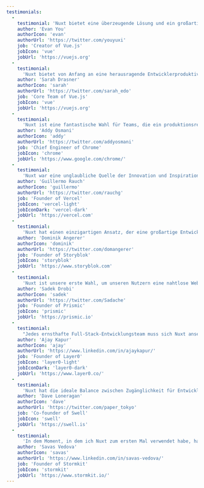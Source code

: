 ```yaml
---
testimonials:
  -
    testimonial: 'Nuxt bietet eine überzeugende Lösung und ein großartiges Ökosystem, um Ihnen zu helfen, Vue-Apps zu entwickeln, die performant und SEO-freundlich sind.'
    author: 'Evan You'
    authorIcon: 'evan'
    authorUrl: 'https://twitter.com/youyuxi'
    job: 'Creator of Vue.js'
    jobIcon: 'vue'
    jobUrl: 'https://vuejs.org'
  -
    testimonial:
      'Nuxt bietet von Anfang an eine herausragende Entwicklerproduktivität, -erfahrung und -leistung.<br/> Es gibt so viel Liebe zum Detail, dass die Teams alles zur Hand haben, um alle Arten von Anwendungen produktiv zu entwickeln.'
    author: 'Sarah Drasner'
    authorIcon: 'sarah'
    authorUrl: 'https://twitter.com/sarah_edo'
    job: 'Core Team of Vue.js'
    jobIcon: 'vue'
    jobUrl: 'https://vuejs.org'
  -
    testimonial:
      'Nuxt ist eine fantastische Wahl für Teams, die ein produktionsreifes Produkt im Web entwickeln. Es zielt darauf ab, Performance-Best-Practices einzubauen und gleichzeitig exzellente Vue.js DX zu erhalten.'
    author: 'Addy Osmani'
    authorIcon: 'addy'
    authorUrl: 'https://twitter.com/addyosmani'
    job: 'Chief Engineer of Chrome'
    jobIcon: 'chrome'
    jobUrl: 'https://www.google.com/chrome/'
  -
    testimonial:
      'Nuxt war eine unglaubliche Quelle der Innovation und Inspiration für Entwickler und Framework-Autoren gleichermaßen. Es war erstaunlich, das Wachstum in Webprojekten aller Größenordnungen im Internet zu beobachten.'
    author: 'Guillermo Rauch'
    authorIcon: 'guillermo'
    authorUrl: 'https://twitter.com/rauchg'
    job: 'Founder of Vercel'
    jobIcon: 'vercel-light'
    jobIconDark: 'vercel-dark'
    jobUrl: 'https://vercel.com'
  -
    testimonial:
      'Nuxt hat einen einzigartigen Ansatz, der eine großartige Entwicklererfahrung mit wiederverwendbaren, vollständig integrierten Funktionen kombiniert, die die Entwicklung und Leistung Ihrer nächsten Website oder Anwendung beschleunigen.'
    author: 'Dominik Angerer'
    authorIcon: 'dominik'
    authorUrl: 'https://twitter.com/domangerer'
    job: 'Founder of Storyblok'
    jobIcon: 'storyblok'
    jobUrl: 'https://www.storyblok.com'
  -
    testimonial:
      'Nuxt ist unsere erste Wahl, um unseren Nutzern eine nahtlose Website-Entwicklung zu ermöglichen. Seine Einfachheit und progressive Lernkurve machen es zu unserer idealen Wahl für SliceMachine.'
    author: 'Sadek Drobi'
    authorIcon: 'sadek'
    authorUrl: 'https://twitter.com/Sadache'
    job: 'Founder of Prismic'
    jobIcon: 'prismic'
    jobUrl: 'https://prismic.io'
  -
    testimonial:
      "Jedes ernsthafte Full-Stack-Entwicklungsteam muss sich Nuxt ansehen. Die Entwicklerproduktivität von Vue in Kombination mit dem serverseitigen Rendering von Nuxt ist die Grundlage für schnell ladende Websites, die Benutzer begeistern und die Geschwindigkeit des Teams verbessern."
    author: 'Ajay Kapur'
    authorIcon: 'ajay'
    authorUrl: 'https://www.linkedin.com/in/ajaykapur/'
    job: 'Founder of Layer0'
    jobIcon: 'layer0-light'
    jobIconDark: 'layer0-dark'
    jobUrl: 'https://www.layer0.co/'
  -
    testimonial:
      'Nuxt hat die ideale Balance zwischen Zugänglichkeit für Entwickler, die neu in Jamstack sind, und Leistung für erfahrene Teams, die an komplexen Anwendungen arbeiten. Die Module und die erstklassige Integration mit dem Rest des Vue-Ökosystems sorgen für eine hervorragende DX.'
    author: 'Dave Loneragan'
    authorIcon: 'dave'
    authorUrl: 'https://twitter.com/paper_tokyo'
    job: 'Co-founder of Swell'
    jobIcon: 'swell'
    jobUrl: 'https://swell.is'
  -
    testimonial:
      'In dem Moment, in dem ich Nuxt zum ersten Mal verwendet habe, habe ich mich in die Software verliebt. Abgesehen von der Skalierbarkeit, der Leistung und der Erfahrung der Entwickler, ist auch das Team dahinter fantastisch. Vielen Dank für die Entwicklung eines so großartigen Frameworks, das unser Leben viel einfacher macht!'
    author: 'Savas Vedova'
    authorIcon: 'savas'
    authorUrl: 'https://www.linkedin.com/in/savas-vedova/'
    job: 'Founder of Stormkit'
    jobIcon: 'stormkit'
    jobUrl: 'https://www.stormkit.io/'
---
```

